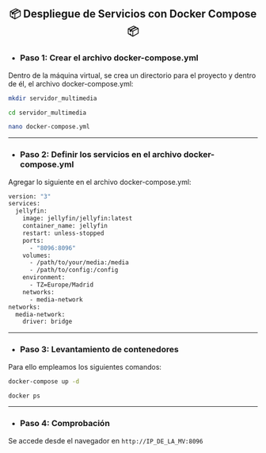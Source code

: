<h2 align="center"> 📦 Despliegue de Servicios con Docker Compose 📦 </h2>


- ### Paso 1: Crear el archivo docker-compose.yml
Dentro de la máquina virtual, se crea un directorio para el proyecto y dentro de él, el archivo docker-compose.yml:

```bash
mkdir servidor_multimedia
```

```bash
cd servidor_multimedia
```

```bash
nano docker-compose.yml
```

---

- ### Paso 2: Definir los servicios en el archivo docker-compose.yml
Agregar lo siguiente en el archivo docker-compose.yml:

```bash
version: "3"
services:
  jellyfin:
    image: jellyfin/jellyfin:latest
    container_name: jellyfin
    restart: unless-stopped
    ports:
      - "8096:8096"
    volumes:
      - /path/to/your/media:/media
      - /path/to/config:/config
    environment:
      - TZ=Europe/Madrid
    networks:
      - media-network
networks:
  media-network:
    driver: bridge
```

---

- ### Paso 3: Levantamiento de contenedores
Para ello empleamos los siguientes comandos: 

```bash
docker-compose up -d
```

```bash
docker ps
```

---

- ### Paso 4: Comprobación
Se accede desde el navegador en `http://IP_DE_LA_MV:8096`


